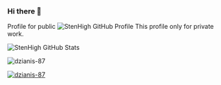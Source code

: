 ### Hi there 👋

Profile for public ![StenHigh GitHub Profile](https://github.com/StenHigh)
This profile only for private work.

![StenHigh GitHub Stats](https://github-readme-stats.vercel.app/api?username=stenhigh&include_all_commits=true)

<!--
**dzianis-87/dzianis-87** is a ✨ _special_ ✨ repository because its `README.md` (this file) appears on your GitHub profile.

Here are some ideas to get you started:

- 🔭 I’m currently working on ...
- 🌱 I’m currently learning ...
- 👯 I’m looking to collaborate on ...
- 🤔 I’m looking for help with ...
- 💬 Ask me about ...
- 📫 How to reach me: ...
- 😄 Pronouns: ...
- ⚡ Fun fact: ...
-->

<p align="left"> <img src="https://komarev.com/ghpvc/?username=dzianis-87&label=Profile%20views&color=0e75b6&style=flat" alt="dzianis-87" /> </p>

<p align="left"> <a href="https://github.com/ryo-ma/github-profile-trophy"><img src="https://github-profile-trophy.vercel.app/?username=dzianis-87" alt="dzianis-87" /></a> </p>
